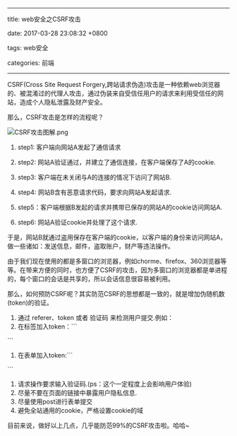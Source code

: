 
---

title: web安全之CSRF攻击

date: 2017-03-28 23:08:32 +0800

tags: web安全

categories: 前端

---

CSRF(Cross Site Request Forgery,跨站请求伪造)攻击是一种依赖web浏览器的、被混淆过的代理人攻击，通过伪装来自受信任用户的请求来利用受信任的网站，造成个人隐私泄露及财产安全。<br /><!-- more -->

那么，CSRF攻击是怎样的流程呢？

![CSRF攻击图解.png](https://cdn.nlark.com/yuque/0/2019/png/155457/1547264911153-67d7ef97-78a3-428a-b629-51ea80340304.png#align=left&display=inline&height=459&name=CSRF%E6%94%BB%E5%87%BB%E5%9B%BE%E8%A7%A3.png&originHeight=459&originWidth=726&size=17843&width=726)

1. step1: 客户端向网站A发起了通信请求

2. step2: 网站A验证通过，并建立了通信连接，在客户端保存了A的cookie.

3. step3: 客户端在未关闭与A的连接的情况下访问了网站B.

4. step4: 网站B含有恶意请求代码，要求向网站A发起请求.

5. step5：客户端根据B发起的请求并携带已保存的网站A的cookie访问网站A.

6. step6: 网站A验证cookie并处理了这个请求.


于是，网站B就通过盗用保存在客户端的cookie，以客户端的身份来访问网站A，做一些诸如：发送信息，邮件，盗取账户，财产等违法操作。<br />

由于我们现在使用的都是多窗口的浏览器，例如chorme、firefox、360浏览器等等。在带来方便的同时，也方便了CSRF的攻击，因为多窗口的浏览器都是单进程的，每个窗口的会话是共享的，所以会话信息很容易被利用。<br />

那么，如何预防CSRF呢？其实防范CSRF的思想都是一致的，就是增加伪随机数(token)的验证。

1. 通过 referer、token 或者 验证码 来检测用户提交.例如：
  1. 在标签加入token：```
<meta content="_csrf" name="csrf-param">
<meta content="6eEHcEur-Q-CoC0eMc3GIRofusFMhD6fYr4Y" name="csrf-token">
```

  1. 在表单加入token:```
<input type="hidden" name="csrf_token" value="<? echo $token;?>">
```

  1. 请求操作要求输入验证码.(ps：这个一定程度上会影响用户体验)
2. 尽量不要在页面的链接中暴露用户隐私信息.
2. 尽量使用post进行表单提交
2. 避免全站通用的cookie，严格设置cookie的域

目前来说，做好以上几点，几乎能防范99%的CSRF攻击啦。哈哈~

